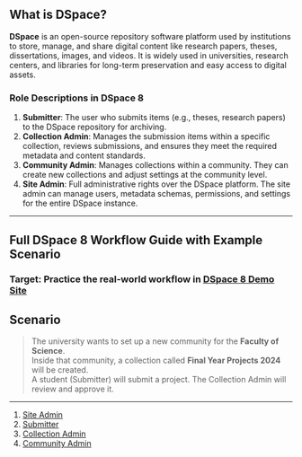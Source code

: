 ## **What is DSpace?**
**DSpace** is an open-source repository software platform used by institutions to store, manage, and share digital content like research papers, theses, dissertations, images, and videos. It is widely used in universities, research centers, and libraries for long-term preservation and easy access to digital assets.

### **Role Descriptions in DSpace 8**
1. **Submitter**: The user who submits items (e.g., theses, research papers) to the DSpace repository for archiving.
2. **Collection Admin**: Manages the submission items within a specific collection, reviews submissions, and ensures they meet the required metadata and content standards.
3. **Community Admin**: Manages collections within a community. They can create new collections and adjust settings at the community level.
4. **Site Admin**: Full administrative rights over the DSpace platform. The site admin can manage users, metadata schemas, permissions, and settings for the entire DSpace instance.

---

##  Full DSpace 8 Workflow Guide with Example Scenario
###  Target: Practice the real-world workflow in [DSpace 8 Demo Site](https://demo.dspace.org/xmlui)
##  **Scenario**

> The university wants to set up a new community for the **Faculty of Science**.  
> Inside that community, a collection called **Final Year Projects 2024** will be created.  
> A student (Submitter) will submit a project. The Collection Admin will review and approve it.

---

1. [Site Admin](https://github.com/LEARN-LK/DSpace/blob/main/siteadmin.md)
2. [Submitter](https://github.com/LEARN-LK/DSpace/blob/main/Submitter.md)
3. [Collection Admin]()
4. [Community Admin]()







